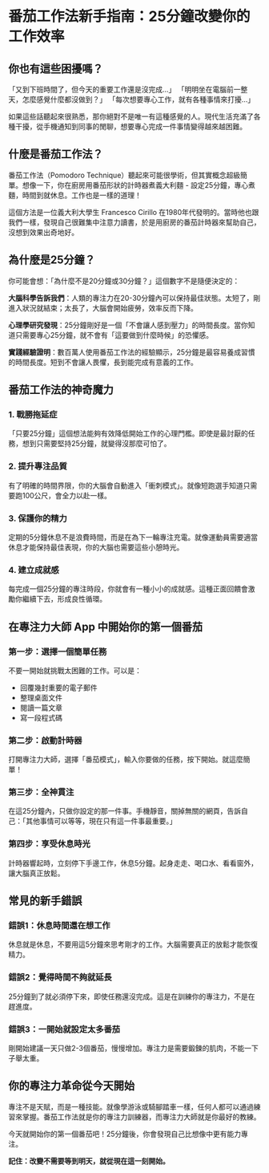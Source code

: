 # 番茄工作法新手指南：25分鐘改變你的工作效率

## 你也有這些困擾嗎？

「又到下班時間了，但今天的重要工作還是沒完成...」
「明明坐在電腦前一整天，怎麼感覺什麼都沒做到？」
「每次想要專心工作，就有各種事情來打擾...」

如果這些話聽起來很熟悉，那你絕對不是唯一有這種感覺的人。現代生活充滿了各種干擾，從手機通知到同事的閒聊，想要專心完成一件事情變得越來越困難。

## 什麼是番茄工作法？

番茄工作法（Pomodoro Technique）聽起來可能很學術，但其實概念超級簡單。想像一下，你在廚房用番茄形狀的計時器煮義大利麵 - 設定25分鐘，專心煮麵，時間到就休息。工作也是一樣的道理！

這個方法是一位義大利大學生 Francesco Cirillo 在1980年代發明的。當時他也跟我們一樣，發現自己很難集中注意力讀書，於是用廚房的番茄計時器來幫助自己，沒想到效果出奇地好。

## 為什麼是25分鐘？

你可能會想：「為什麼不是20分鐘或30分鐘？」這個數字不是隨便決定的：

**大腦科學告訴我們**：人類的專注力在20-30分鐘內可以保持最佳狀態。太短了，剛進入狀況就結束；太長了，大腦會開始疲勞，效率反而下降。

**心理學研究發現**：25分鐘剛好是一個「不會讓人感到壓力」的時間長度。當你知道只需要專心25分鐘，就不會有「這要做到什麼時候」的恐懼感。

**實踐經驗證明**：數百萬人使用番茄工作法的經驗顯示，25分鐘是最容易養成習慣的時間長度。短到不會讓人畏懼，長到能完成有意義的工作。

## 番茄工作法的神奇魔力

### 1. 戰勝拖延症
「只要25分鐘」這個想法能夠有效降低開始工作的心理門檻。即使是最討厭的任務，想到只需要堅持25分鐘，就變得沒那麼可怕了。

### 2. 提升專注品質
有了明確的時間界限，你的大腦會自動進入「衝刺模式」。就像短跑選手知道只需要跑100公尺，會全力以赴一樣。

### 3. 保護你的精力
定期的5分鐘休息不是浪費時間，而是在為下一輪專注充電。就像運動員需要適當休息才能保持最佳表現，你的大腦也需要這些小憩時光。

### 4. 建立成就感
每完成一個25分鐘的專注時段，你就會有一種小小的成就感。這種正面回饋會激勵你繼續下去，形成良性循環。

## 在專注力大師 App 中開始你的第一個番茄

### 第一步：選擇一個簡單任務
不要一開始就挑戰太困難的工作。可以是：
- 回覆幾封重要的電子郵件
- 整理桌面文件
- 閱讀一篇文章
- 寫一段程式碼

### 第二步：啟動計時器
打開專注力大師，選擇「番茄模式」，輸入你要做的任務，按下開始。就這麼簡單！

### 第三步：全神貫注
在這25分鐘內，只做你設定的那一件事。手機靜音，關掉無關的網頁，告訴自己：「其他事情可以等等，現在只有這一件事最重要。」

### 第四步：享受休息時光
計時器響起時，立刻停下手邊工作，休息5分鐘。起身走走、喝口水、看看窗外，讓大腦真正放鬆。

## 常見的新手錯誤

### 錯誤1：休息時間還在想工作
休息就是休息，不要用這5分鐘來思考剛才的工作。大腦需要真正的放鬆才能恢復精力。

### 錯誤2：覺得時間不夠就延長
25分鐘到了就必須停下來，即使任務還沒完成。這是在訓練你的專注力，不是在趕進度。

### 錯誤3：一開始就設定太多番茄
剛開始建議一天只做2-3個番茄，慢慢增加。專注力是需要鍛鍊的肌肉，不能一下子舉太重。

## 你的專注力革命從今天開始

專注不是天賦，而是一種技能。就像學游泳或騎腳踏車一樣，任何人都可以通過練習來掌握。番茄工作法就是你的專注力訓練器，而專注力大師就是你最好的教練。

今天就開始你的第一個番茄吧！25分鐘後，你會發現自己比想像中更有能力專注。

**記住：改變不需要等到明天，就從現在這一刻開始。**